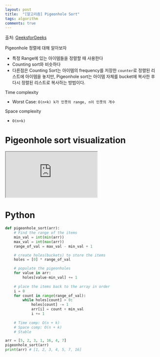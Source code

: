 ```yaml
---
layout: post
title:  "[알고리즘] Pigeonhole Sort"
tags: algorithm
comments: true
---
```

출처: [GeeksforGeeks](https://www.geeksforgeeks.org/pigeonhole-sort/)

Pigeonhole 정렬에 대해 알아보자

- 특정 Range에 있는 아이템들을 정렬할 때 사용한다
- Counting sort와 비슷하다
- 다른점은 Counting Sort는 아이템의 frequency를 저장한 `counter`로 정렬된 리스트에 아이템을 놓지만, Pigeonhole sort는 아이템 자체를 bucket에 복사한 후 다시 정렬된 리스트로 복사하는 방법이다.

Time complexity
- Worst Case: `O(n+k) k가 인풋의 range, n이 인풋의 개수`

Space complexity
- `O(n+k)` 

# Pigeonhole sort visualization
<!-- 16:9 aspect ratio -->
<div class="responsive-embed responsive-embed-16by9">
  <iframe class="responsive-embed-item" src="https://www.youtube-nocookie.com/embed/nVQz0kZNC64"></iframe>
</div>

# Python
```python
def pigeonhole_sort(arr):
    # Find the range of the items
    min_val = int(min(arr))
    max_val = int(max(arr))
    range_of_val = max_val - min_val + 1

    # create holes(buckets) to store the items
    holes = [0] * range_of_val

    # populate the pigeonholes
    for value in arr:
        holes[value-min_val] += 1
    
    # place the items back to the array in order
    i = 0
    for count in range(range_of_val):
        while holes[count] > 0:
            holes[count] -= 1
            arr[i] = count + min_val
            i += 1
    
    # Time comp: O(n + k)
    # Space comp: O(n + k)
    # Stable

arr = [5, 2, 3, 1, 16, 4, 7]
pigeonhole_sort(arr)
print(arr) # [1, 2, 3, 4, 5, 7, 16]
```